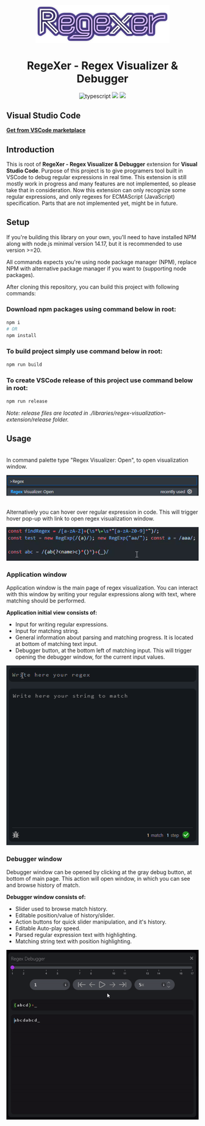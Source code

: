 <div align="center">
    <p align="center">
        <img src="./images/RegeXer_logo.png" alt="open command" width="350">
    </p>
    <h1>RegeXer - Regex Visualizer & Debugger</h1>
    <img src="https://img.shields.io/badge/typescript-v5.3.3-3178c6.svg" alt="typescript">
    <img src="https://img.shields.io/github/v/release/Kundros/RegeXer">
    <img src="https://img.shields.io/github/actions/workflow/status/Kundros/RegeXer/push.yaml?label=CI">
</div>

## Visual Studio Code

**[Get from VSCode marketplace](https://marketplace.visualstudio.com/items?itemName=Kundros.regexer-extension)**

## Introduction

This is root of **RegeXer - Regex Visualizer & Debugger** extension for **Visual Studio Code**. Purpose of this project is to give programers tool built in VSCode to debug regular expressions in real time. This extension is still mostly work in progress and many features are not implemented, so please take that in consideration. Now this extension can only recognize some regular expressions, and only regexes for ECMAScript (JavaScript) specification. Parts that are not implemented yet, might be in future.

## Setup

If you're building this library on your own, you'll need to have installed NPM along with node.js minimal version 14.17, but it is recommended to use version >=20.

All commands expects you're using node package manager (NPM), replace NPM with alternative package manager if you want to (supporting node packages).

After cloning this repository, you can build this project with following commands:

### Download npm packages using command below in root:
```bash
npm i
# OR
npm install
```

### To build project simply use command below in root:
```bash
npm run build
```

### To create VSCode release of this project use command below in root:
```bash
npm run release
```
*Note: release files are located in ./libraries/regex-visualization-extension/release folder.*

## Usage

\
In command palette type "Regex Visualizer: Open", to open visualization window.

<p align="center">
    <img src="./libraries/vscode-extension/images/usage0.png" alt="open command">
</p>

\
Alternatively you can hover over regular expression in code. 
This will trigger hover pop-up with link to open regex visualization window.

<p align="center">
    <img src="./libraries/vscode-extension/images/usage_hover.gif" alt="hover command">
</p>

### Application window

Application window is the main page of regex visualization. You can interact with this window by writing your regular expressions along with text, where matching should be performed.

**Application initial view consists of:**
* Input for writing regular expressions. 
* Input for matching string.
* General information about parsing and matching progress. It is located at bottom of matching text input. 
* Debugger button, at the bottom left of matching input. This will trigger opening the debugger window, for the current input values. 

<p align="center">
    <img src="./libraries/vscode-extension/images/showcase_usage1.gif" alt="app window">
</p>

### Debugger window

Debugger window can be opened by clicking at the gray debug button, at bottom of main page. This action will open window, in which you can see and browse history of match.

**Debugger window consists of:**
* Slider used to browse match history.
* Editable position/value of history/slider.
* Action buttons for quick slider manipulation, and it's history.
* Editable Auto-play speed. 
* Parsed regular expression text with highlighting.
* Matching string text with position highlighting. 

<p align="center">
    <img src="./libraries/vscode-extension/images/showcase_usage2.gif" alt="app window">
</p>
